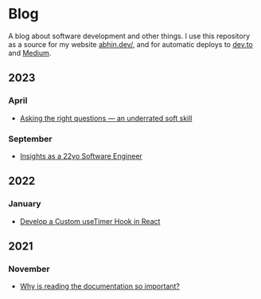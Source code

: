 # Blog

A blog about software development and other things. I use this repository as a source for my website [abhin.dev/](https://www.abhin.dev/), and for automatic deploys to [dev.to](https://dev.to/abhinrustagi) and [Medium](https://www.medium.com/@abhinr).

## 2023

### April

- [Asking the right questions — an underrated soft skill](posts/2023/04/asking-the-right-questions-—-an-underrated-soft-skill.md)

### September

- [Insights as a 22yo Software Engineer](posts/2023/09/insights-as-a-22yo-software-engineer.md)

## 2022

### January

- [Develop a Custom useTimer Hook in React](posts/2022/01/develop-a-custom-usetimer-hook-in-react.md)

## 2021

### November

- [Why is reading the documentation so important?](posts/2021/11/why-is-reading-the-documentation-so-important.md)
